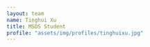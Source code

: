 ```yaml
---
layout: team
name: Tinghui Xu
title: MSDS Student
profile: "assets/img/profiles/tinghuixu.jpg"
---
```

